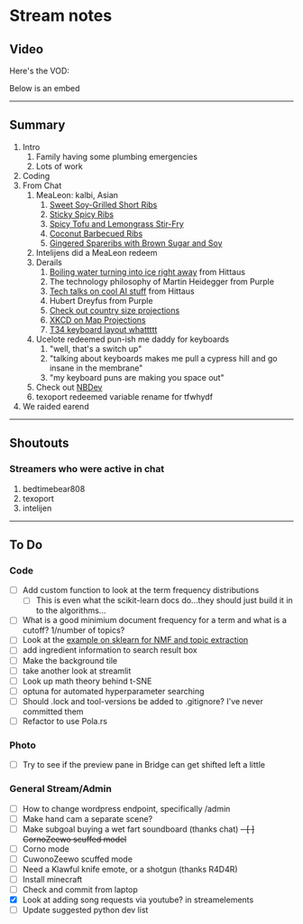 # Stream notes

## Video

Here's the VOD:

Below is an embed

---

## Summary

1. Intro
   1. Family having some plumbing emergencies
   2. Lots of work
2. Coding
3. From Chat
   1. MeaLeon: kalbi, Asian
      1. [Sweet Soy-Grilled Short Ribs](https://www.epicurious.com/recipes/food/views/sweet-soy-grilled-short-ribs-235200)
      2. [Sticky Spicy Ribs](https://www.epicurious.com/recipes/food/views/sticky-spicy-ribs-234660)
      3. [Spicy Tofu and Lemongrass Stir-Fry](https://www.epicurious.com/recipes/food/views/spicy-tofu-and-lemongrass-stir-fry-230311)
      4. [Coconut Barbecued Ribs](https://www.epicurious.com/recipes/food/views/coconut-barbecued-ribs-730)
      5. [Gingered Spareribs with Brown Sugar and Soy](https://www.epicurious.com/recipes/food/views/gingered-spareribs-with-brown-sugar-and-soy-107277)
   2. Intelijens did a MeaLeon redeem
   3. Derails
      1. [Boiling water turning into ice right away](https://www.youtube.com/watch?v=OiaNKqCUUBk) from Hittaus
      2. The technology philosophy of Martin Heidegger from Purple
      3. [Tech talks on cool AI stuff](https://www.youtube.com/channel/UC4r_gpcPz3Us9pmeGDjw_Rg/videos) from Hittaus
      4. Hubert Dreyfus from Purple
      5. [Check out country size projections](https://www.thetruesize.com/#?borders=1~!MTcyNjQ4ODU.MTI0MTE2NA*MzYwMDAwMDA(MA~!AU*MjA1NDcx.MjY3ODY3OQ)Mg)
      6. [XKCD on Map Projections](https://xkcd.com/977/)
      7. [T34 keyboard layout whattttt](https://www.jonashietala.se/blog/2021/06/03/the-t-34-keyboard-layout/)
   4. Ucelote redeemed pun-ish me daddy for keyboards
      1. "well, that's a switch up"
      2. "talking about keyboards makes me pull a cypress hill and go insane in the membrane"
      3. "my keyboard puns are making you space out"
   5. Check out [NBDev](https://nbdev.fast.ai/)
   6. texoport redeemed variable rename for tfwhydf
4. We raided earend
---

## Shoutouts

### Streamers who were active in chat

1. bedtimebear808
2. texoport
3. intelijen
---

## To Do

### Code

- [ ] Add custom function to look at the term frequency distributions
  - [ ] This is even what the scikit-learn docs do...they should just build it in to the algorithms...
- [ ] What is a good minimium document frequency for a term and what is a cutoff? 1/number of topics?
- [ ] Look at the [example on sklearn for NMF and topic extraction](https://scikit-learn.org/stable/auto_examples/applications/plot_topics_extraction_with_nmf_lda.html#sphx-glr-auto-examples-applications-plot-topics-extraction-with-nmf-lda-py)
- [ ] add ingredient information to search result box
- [ ] Make the background tile
- [ ] take another look at streamlit
- [ ] Look up math theory behind t-SNE
- [ ] optuna for automated hyperparameter searching
- [ ] Should .lock and tool-versions be added to .gitignore? I've never committed them
- [ ] Refactor to use Pola.rs

### Photo

- [ ] Try to see if the preview pane in Bridge can get shifted left a little

### General Stream/Admin

- [ ] How to change wordpress endpoint, specifically /admin
- [ ] Make hand cam a separate scene?
- [ ] Make subgoal buying a wet fart soundboard (thanks chat)
~~- [ ] CornoZeewo scuffed model~~
- [ ] Corno mode
- [ ] CuwonoZeewo scuffed mode
- [ ] Need a Klawful knife emote, or a shotgun (thanks R4D4R)
- [ ] Install minecraft
- [ ] Check and commit from laptop
- [X] Look at adding song requests via youtube? in streamelements
- [ ] Update suggested python dev list
